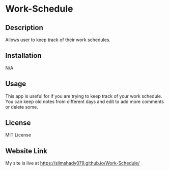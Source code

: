 # Work-Schedule

## Description

Allows user to keep track of their work schedules.

## Installation

N/A

## Usage

This app is useful for if you are trying to keep track of your work schedule. You can keep old notes from different days and edit to add more comments or delete some.

## License

MIT License

## Website Link

My site is live at https://slimshady079.github.io/Work-Schedule/
